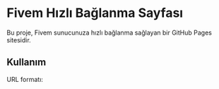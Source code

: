 # Fivem Hızlı Bağlanma Sayfası

Bu proje, Fivem sunucunuza hızlı bağlanma sağlayan bir GitHub Pages sitesidir.

## Kullanım

URL formatı:
